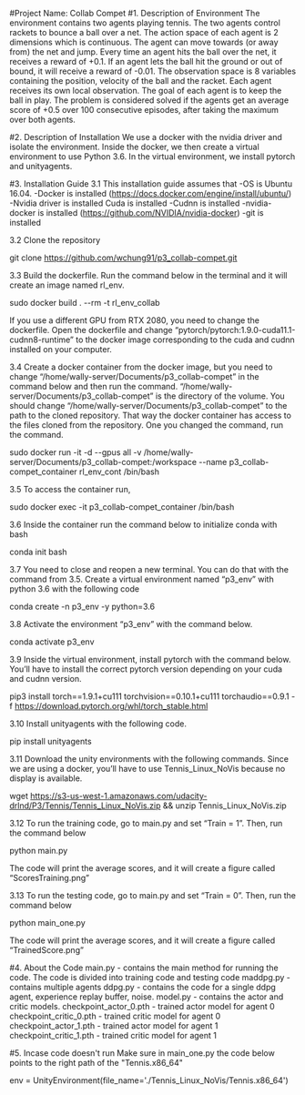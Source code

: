 #Project Name: Collab Compet
#1. Description of Environment
The environment contains two agents playing tennis. The two agents control rackets to bounce a ball over a net. The action space of each agent is 2 dimensions which is continuous. The agent can move towards (or away from) the net and jump. Every time an agent hits the ball over the net, it receives a reward of +0.1. If an agent lets the ball hit the ground or out of bound, it will receive a reward of -0.01. The observation space is 8 variables containing the position, velocity of the ball and the racket. Each agent receives its own local observation. The goal of each agent is to keep the ball in play. The problem is considered solved if the agents get an average score of +0.5 over 100 consecutive episodes, after taking the maximum over both agents. 


#2. Description of Installation 
We use a docker with the nvidia driver and isolate the environment. Inside the docker, we then create a virtual environment to use Python 3.6. In the virtual environment, we install pytorch and unityagents. 

#3. Installation Guide 
3.1 This installation guide assumes that 
     -OS is Ubuntu 16.04. 
     -Docker is installed  (https://docs.docker.com/engine/install/ubuntu/) 
     -Nvidia driver is installed Cuda is installed 
     -Cudnn is installed 
     -nvidia-docker is installed (https://github.com/NVIDIA/nvidia-docker) 
     -git is installed 

3.2 Clone the repository 

   git clone https://github.com/wchung91/p3_collab-compet.git

3.3 Build the dockerfile. Run the command below in the terminal and it will create an image named rl_env.

   sudo docker build . --rm -t rl_env_collab

If you use a different GPU from RTX 2080, you need to change the dockerfile. Open the dockerfile and change “pytorch/pytorch:1.9.0-cuda11.1-cudnn8-runtime” to the docker image corresponding to the cuda and cudnn installed on your computer. 

3.4 Create a docker container from the docker image, but you need to change “/home/wally-server/Documents/p3_collab-compet” in the command below and then run the command. “/home/wally-server/Documents/p3_collab-compet” is the directory of the volume. You should change “/home/wally-server/Documents/p3_collab-compet” to the path to the cloned repository. That way the docker container has access to the files cloned from the repository. One you changed the command, run the command. 

   sudo docker run -it -d --gpus all -v /home/wally-server/Documents/p3_collab-compet:/workspace --name p3_collab-compet_container rl_env_cont /bin/bash

3.5 To access the container run,  
 
   sudo docker exec -it p3_collab-compet_container /bin/bash

3.6 Inside the container run the command below to initialize conda with bash 

   conda init bash

3.7 You need to close and reopen a new terminal. You can do that with the command from 3.5. Create a virtual environment named “p3_env” with python 3.6 with the following code 

   conda create -n p3_env -y python=3.6

3.8 Activate the environment “p3_env” with the command below. 

   conda activate p3_env

3.9 Inside the virtual environment, install pytorch with the command below. You’ll have to install the correct pytorch version depending on your cuda and cudnn version. 

   pip3 install torch==1.9.1+cu111 torchvision==0.10.1+cu111 torchaudio==0.9.1 -f https://download.pytorch.org/whl/torch_stable.html

3.10 Install unityagents with the following code. 

   pip install unityagents

3.11 Download the unity environments with the following commands. Since we are using a docker, you’ll have to use Tennis_Linux_NoVis because no display is available. 

   wget https://s3-us-west-1.amazonaws.com/udacity-drlnd/P3/Tennis/Tennis_Linux_NoVis.zip && unzip Tennis_Linux_NoVis.zip


3.12 To run the training code, go to main.py and set “Train = 1”. Then, run the command below

   python main.py 

The code will print the average scores, and it will create a figure called “ScoresTraining.png”

3.13 To run the testing code, go to main.py and set “Train = 0”. Then, run the command below 

   python main_one.py

The code will print the average scores, and it will create a figure called “TrainedScore.png”

#4. About the Code 
main.py - contains the main method for running the code. The code is divided into training code and testing code 
maddpg.py - contains multiple agents 
ddpg.py - contains the code for a single ddpg agent, experience replay buffer, noise.
model.py - contains the actor and critic models. 
checkpoint_actor_0.pth - trained actor model for agent 0
checkpoint_critic_0.pth - trained critic model for agent 0 
checkpoint_actor_1.pth - trained actor model for agent 1
checkpoint_critic_1.pth - trained critic model for agent 1

#5. Incase code doesn't run 
Make sure in main_one.py the code below points to the right path of the "Tennis.x86_64"

   env = UnityEnvironment(file_name='./Tennis_Linux_NoVis/Tennis.x86_64')




